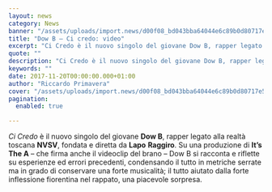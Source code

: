 ```yaml
---
layout: news
category: News
banner: "/assets/uploads/import.news/d00f08_bd043bba64044e6c89b0d80717e55fb3-mv2_d_4720_3976_s_4_2.png"
title: "Dow B – Ci credo: video"
excerpt: "Ci Credo è il nuovo singolo del giovane Dow B, rapper legato alla realtà toscana NVSV, fondata e diretta da Lapo Raggiro. Su una produzione di It’s The A – che firma anche il videoclip del brano – Dow B si racconta e riflette su esperienze ed errori precedenti, condensando il tutto in metriche serrate [&hellip"
quote: ""
description: "Ci Credo è il nuovo singolo del giovane Dow B, rapper legato alla realtà toscana NVSV, fondata e diretta da Lapo Raggiro. Su una produzione di It’s The A – che firma anche il videoclip del brano – Dow B si racconta e riflette su esperienze ed errori precedenti, condensando il tutto in metriche serrate [&hellip"
keywords: ""
date: 2017-11-20T00:00:00.000+01:00
author: "Riccardo Primavera"
cover: "/assets/uploads/import.news/d00f08_bd043bba64044e6c89b0d80717e55fb3-mv2_d_4720_3976_s_4_2.png"
pagination:
  enabled: true

---
```


_Ci Credo_ è il nuovo singolo del giovane **Dow B**, rapper legato alla realtà toscana **NVSV**, fondata e diretta da **Lapo** **Raggiro**. Su una produzione di **It’s The A** – che firma anche il videoclip del brano – Dow B si racconta e riflette su esperienze ed errori precedenti, condensando il tutto in metriche serrate ma in grado di conservare una forte musicalità; il tutto aiutato dalla forte inflessione fiorentina nel rappato, una piacevole sorpresa.